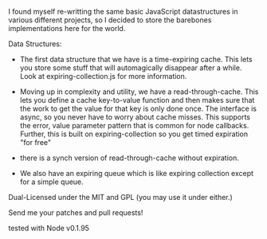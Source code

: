 I found myself re-writting the same basic JavaScript datastructures in various different projects, so I decided to store the barebones implementations here for the world.

Data Structures:

  *  The first data structure that we have is a time-expiring cache. 
  This lets you store some stuff that will automagically disappear after a while. 
  Look at expiring-collection.js for more information.
  
  *  Moving up in complexity and utility, we have a read-through-cache.
  This lets you define a cache key-to-value function and then makes sure that 
  the work to get the value for that key is only done once.
  The interface is async, so you never have to worry about cache misses.
  This supports the error, value parameter pattern that is common for node callbacks.
  Further, this is built on expiring-collection so you get timed expiration "for free"
  
  * there is a synch version of read-through-cache without expiration.
  
  * We also have an expiring queue which is like expiring collection except for a simple queue.
  
Dual-Licensed under the MIT and GPL (you may use it under either.)

Send me your patches and pull requests!

tested with Node v0.1.95